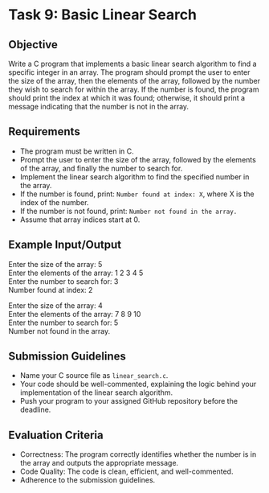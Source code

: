 # Task 9: Basic Linear Search

## Objective
Write a C program that implements a basic linear search algorithm to find a specific integer in an array. The program should prompt the user to enter the size of the array, then the elements of the array, followed by the number they wish to search for within the array. If the number is found, the program should print the index at which it was found; otherwise, it should print a message indicating that the number is not in the array.

## Requirements
- The program must be written in C.
- Prompt the user to enter the size of the array, followed by the elements of the array, and finally the number to search for.
- Implement the linear search algorithm to find the specified number in the array.
- If the number is found, print: `Number found at index: X`, where X is the index of the number.
- If the number is not found, print: `Number not found in the array.`
- Assume that array indices start at 0.

## Example Input/Output

Enter the size of the array: 5 <br />
Enter the elements of the array: 1 2 3 4 5 <br />
Enter the number to search for: 3 <br />
Number found at index: 2 <br />

Enter the size of the array: 4 <br />
Enter the elements of the array: 7 8 9 10 <br />
Enter the number to search for: 5 <br />
Number not found in the array. <br />

## Submission Guidelines
- Name your C source file as `linear_search.c`.
- Your code should be well-commented, explaining the logic behind your implementation of the linear search algorithm.
- Push your program to your assigned GitHub repository before the deadline.

## Evaluation Criteria
- Correctness: The program correctly identifies whether the number is in the array and outputs the appropriate message.
- Code Quality: The code is clean, efficient, and well-commented.
- Adherence to the submission guidelines.
